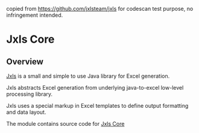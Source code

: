copied from https://github.com/jxlsteam/jxls for codescan test purpose, no infringement intended. 

Jxls Core
================

Overview
--------
[Jxls](http://jxls.sf.net/) is a small and simple to use Java library for Excel generation.

Jxls abstracts Excel generation from underlying java-to-excel low-level processing library.

Jxls uses a special markup in Excel templates to define output formatting and data layout.

The module contains source code for [Jxls Core](http://jxls.sf.net/)
